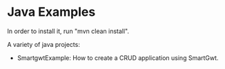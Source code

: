 Java Examples
=============

In order to install it, run "mvn clean install".

A variety of java projects:

* SmartgwtExample: How to create a CRUD application using SmartGwt.
